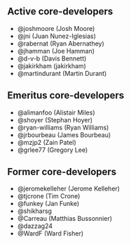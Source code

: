 ## Active core-developers
- @joshmoore (Josh Moore)
- @jni (Juan Nunez-Iglesias)
- @rabernat (Ryan Abernathey)
- @jhamman (Joe Hamman)
- @d-v-b (Davis Bennett)
- @jakirkham (jakirkham)
- @martindurant (Martin Durant)

## Emeritus core-developers
- @alimanfoo (Alistair Miles)
- @shoyer (Stephan Hoyer)
- @ryan-williams (Ryan Williams)
- @jrbourbeau (James Bourbeau)
- @mzjp2 (Zain Patel)
- @grlee77 (Gregory Lee)

## Former core-developers
- @jeromekelleher (Jerome Kelleher)
- @tjcrone (Tim Crone)
- @funkey (Jan Funke)
- @shikharsg
- @Carreau (Matthias Bussonnier)
- @dazzag24
- @WardF (Ward Fisher)
